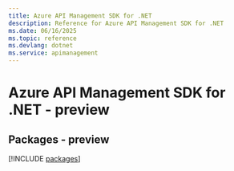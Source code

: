```yaml
---
title: Azure API Management SDK for .NET
description: Reference for Azure API Management SDK for .NET
ms.date: 06/16/2025
ms.topic: reference
ms.devlang: dotnet
ms.service: apimanagement
---
```

# Azure API Management SDK for .NET - preview
## Packages - preview
[!INCLUDE [packages](api-management-index.md)]